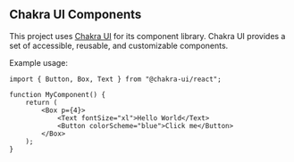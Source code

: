 ## Chakra UI Components

This project uses [Chakra UI](https://chakra-ui.com) for its component library. Chakra UI provides a set of accessible, reusable, and customizable components.

Example usage:

```tsx
import { Button, Box, Text } from "@chakra-ui/react";

function MyComponent() {
    return (
        <Box p={4}>
            <Text fontSize="xl">Hello World</Text>
            <Button colorScheme="blue">Click me</Button>
        </Box>
    );
}
```
